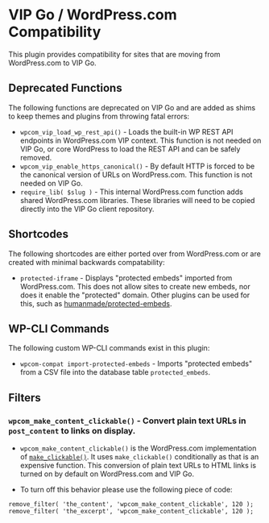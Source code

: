 # VIP Go / WordPress.com Compatibility

This plugin provides compatibility for sites that are moving from WordPress.com to VIP Go.

## Deprecated Functions

The following functions are deprecated on VIP Go and are added as shims to keep themes and plugins from throwing fatal errors:

* `wpcom_vip_load_wp_rest_api()` - Loads the built-in WP REST API endpoints in WordPress.com VIP context.  This function is not needed on VIP Go, or core WordPress to load the REST API and can be safely removed.
* `wpcom_vip_enable_https_canonical()` - By default HTTP is forced to be the canonical version of URLs on WordPress.com. This function is not needed on VIP Go.
* `require_lib( $slug )` - This internal WordPress.com function adds shared WordPress.com libraries. These libraries will need to be copied directly into the VIP Go client repository.

## Shortcodes

The following shortcodes are either ported over from WordPress.com or are created with minimal backwards compatability:

* `protected-iframe` - Displays "protected embeds" imported from WordPress.com.  This does not allow sites to create new embeds, nor does it enable the "protected" domain.  Other plugins can be used for this, such as [humanmade/protected-embeds](https://github.com/humanmade/protected-embeds).

## WP-CLI Commands

The following custom WP-CLI commands exist in this plugin:

* `wpcom-compat import-protected-embeds` - Imports "protected embeds" from a CSV file into the database table `protected_embeds`.

## Filters

### `wpcom_make_content_clickable()` - Convert plain text URLs in `post_content` to links on display.

* `wpcom_make_content_clickable()` is the WordPress.com implementation of [`make_clickable()`](https://developer.wordpress.org/reference/functions/make_clickable/). It uses `make_clickable()` conditionally as that is an expensive function. This conversion of plain text URLs to HTML links is turned on by default on WordPress.com and VIP Go.

* To turn off this behavior please use the following piece of code:
```
remove_filter( 'the_content', 'wpcom_make_content_clickable', 120 );
remove_filter( 'the_excerpt', 'wpcom_make_content_clickable', 120 );
```
